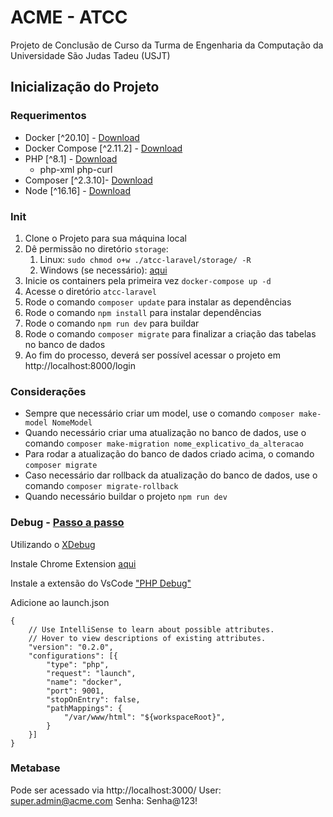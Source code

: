 <!-- https://medium.com/@vhsilva.ap/configurando-laravel-6-nginx-e-postgresql-com-docker-9ad29c53d5 -->

# ACME - ATCC
Projeto de Conclusão de Curso da Turma de Engenharia da Computação da Universidade São Judas Tadeu (USJT)

## Inicialização do Projeto
### Requerimentos
- Docker [^20.10] - [Download](https://docs.docker.com/engine/install/)
- Docker Compose [^2.11.2] - [Download](https://docs.docker.com/compose/install/)
- PHP [^8.1] - [Download](https://www.php.net/downloads.php)
  -  php-xml  php-curl 
- Composer [^2.3.10]- [Download](https://getcomposer.org/doc/00-intro.md)
- Node [^16.16] - [Download](https://nodejs.org/en/download/)

### Init
1. Clone o Projeto para sua máquina local 
2. Dê permissão no diretório `storage`:
   1. Linux: `sudo chmod o+w ./atcc-laravel/storage/ -R`
   2. Windows (se necessário): [aqui](https://answers.microsoft.com/en-us/windows/forum/all/give-permissions-to-files-and-folders-in-windows/78ee562c-a21f-4a32-8691-73aac1415373)
3. Inicie os containers pela primeira vez `docker-compose up -d`
4. Acesse o diretório `atcc-laravel`
5. Rode o comando `composer update` para instalar as dependências
6. Rode o comando `npm install` para instalar dependências
7. Rode o comando `npm run dev` para buildar
8. Rode o comando `composer migrate` para finalizar a criação das tabelas no banco de dados
9. Ao fim do processo, deverá ser possível acessar o projeto em http://localhost:8000/login

### Considerações
- Sempre que necessário criar um model, use o comando `composer make-model NomeModel`
- Quando necessário criar uma atualização no banco de dados, use o comando `composer make-migration nome_explicativo_da_alteracao`
- Para rodar a atualização do banco de dados criado acima, o comando `composer migrate`
- Caso necessário dar rollback da atualização do banco de dados, use o comando `composer migrate-rollback`
- Quando necessário buildar o projeto `npm run dev`

### Debug - [Passo a passo](https://5balloons.info/setting-up-xdebug-using-laravel-valet-and-vscode/) 
Utilizando o [XDebug](https://xdebug.org/docs/install#windows)

Instale Chrome Extension [aqui](https://chrome.google.com/webstore/detail/xdebug-helper/eadndfjplgieldjbigjakmdgkmoaaaoc)

Instale a extensão do VsCode ["PHP Debug"](https://marketplace.visualstudio.com/items?itemName=xdebug.php-debug)
 
Adicione ao launch.json
```
{
    // Use IntelliSense to learn about possible attributes.
    // Hover to view descriptions of existing attributes.
    "version": "0.2.0",
    "configurations": [{
        "type": "php",
        "request": "launch",
        "name": "docker",
        "port": 9001,
        "stopOnEntry": false,
        "pathMappings": {
            "/var/www/html": "${workspaceRoot}",
        }
    }]
}
```

### Metabase
Pode ser acessado via http://localhost:3000/
User: super.admin@acme.com
Senha: Senha@123!
